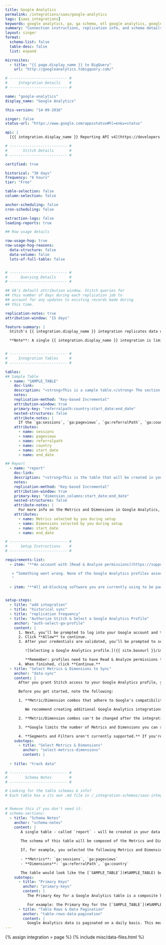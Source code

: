 ```yaml
---
title: Google Analytics
permalink: /integrations/saas/google-analytics
tags: [saas_integrations]
keywords: google analytics, ga, ga schema, etl google analytics, google analytics etl, google analytics schema
summary: "Connection instructions, replication info, and schema details for Stitch's Google Analytics integration."
layout: singer
format:
  schema-list: false
  table-desc: false
  list: expand

microsites:
  - title: "{{ page.display_name }} to BigQuery"
    url: "http://googleanalytics.tobigquery.com/"

# -------------------------- #
#     Integration Details    #
# -------------------------- #

name: "google-analytics"
display_name: "Google Analytics"

this-version: "14-09-2016"

singer: false
status-url: "https://www.google.com/appsstatus#hl=en&v=status"

api: |
  [{{ integration.display_name }} Reporting API v4](https://developers.google.com/analytics/devguides/reporting/core/v4/){:target="new"}

# -------------------------- #
#       Stitch Details       #
# -------------------------- #

certified: true

historical: "30 days"
frequency: "6 hours"
tier: "Free"

table-selection: false
column-selection: false

anchor-scheduling: false
cron-scheduling: false

extraction-logs: false
loading-reports: true

## Row usage details

row-usage-hog: true
row-usage-hog-reasons:
  data-structure: false
  data-volume: false
  lots-of-full-table: false


# -------------------------- #
#      Querying Details      #
# -------------------------- #

## GA's default attribution window. Stitch queries for
## this number of days during each replication job to
## account for any updates to existing records made during 
## this time.

replication-notes: true
attribution-window: "15 days"

feature-summary: |
  Stitch's {{ integration.display_name }} integration replicates data using the {{ integration.api | flatify | strip }}. Refer to the [Schema](#schema) section for a list of objects available for replication.

  **Note**: A single {{ integration.display_name }} integration is limited to 10 Metrics and 7 Dimensions. This is due to limits enforced by Google. Refer to [Google's documentation](https://developers.google.com/analytics/devguides/reporting/core/v3/reference#metrics){:target="new"} for more info.


# -------------------------- #
#     Integration Tables     #
# -------------------------- #

tables:
## Sample Table
  - name: "SAMPLE_TABLE"
    doc-link: 
    description: "<strong>This is a sample table.</strong> The section below contains the real info for the <code>report</code> table that will be created in your data warehouse."
    notes:
    replication-method: "Key-based Incremental"
    attribution-window: true
    primary-key: "referralpath:country:start_date:end_date"
    nested-structures: false
    attribute-notes: |
      If the `ga:sessions`, `ga:pageviews`, `ga:referralPath`, `ga:country` Metrics & Dimensions were selected during setup, the schema of the table would include these attributes:
    attributes:
      - name: sessions
      - name: pageviews
      - name: referralpath
      - name: country
      - name: start_date
      - name: end_date

## Report  
  - name: "report"
    doc-link: 
    description: "<strong>This is the table that will be created in your data warehouse.</strong> The columns in this table will be the Metrics and Dimensions you selected during setup."
    notes:
    replication-method: "Key-based Incremental"
    attribution-window: true
    primary-key: "dimension_columns:start_date:end_date"
    nested-structures: false
    attribute-notes: |
      For more info on the Metrics and Dimensions in Google Analytics, check out their [documentation](https://developers.google.com/analytics/devguides/reporting/core/dimsmets).
    attributes:
      - name: Metrics selected by you during setup
      - name: Dimensions selected by you during setup
      - name: start_date
      - name: end_date

# -------------------------- #
#      Setup Instructions    #
# -------------------------- #

requirements-list:
  - item: "**An account with [Read & Analyze permissions](https://support.google.com/analytics/answer/2884495?hl=en) and recent data.** If the profile you use to connect doesn’t have these permissions (or there’s no data in the account), you’ll receive an error message like this:

   > “Something went wrong. None of the Google Analytics profiles associated with the credentials you’ve supplied contain data that Stitch can access. Please make sure that the credentials you’ve supplied have appropriate access.”
   "

  - item: "**All ad-blocking software you are currently using to be paused**. Because Google authentication uses pop ups, you may encounter issues if ad blockers aren't disabled during the setup."


setup-steps:
  - title: "add integration"
  - title: "historical sync"
  - title: "replication frequency"
  - title: "Authorize Stitch & Select a Google Analytics Profile"
    anchor: "auth-select-ga-profile"
    content: |
      1. Next, you’ll be prompted to log into your Google account and to approve Stitch’s access to your Google Analytics data. **Note that we will only ever read your data.**
      2. Click **Allow** to continue.
      3. After your credentials are validated, you’ll be prompted to select the Google Analytics profile you want to connect to Stitch:

         ![Selecting a Google Analytics profile.]({{ site.baseurl }}/images/integrations/ga-select-profiles.png)

         **Remember: profiles need to have Read & Analyze permissions to be detected by Stitch.** If you don’t see the profile you want in this list, we recommend that you double-check the permission settings.
      4. When finished, click **Continue.**
  - title: "Select Metrics & Dimensions to Sync"
    anchor: "data-sync"
    content: |
      After you grant Stitch access to your Google Analytics profile, you can select the specific Metrics and Dimensions you want to replicate to your destination.

      Before you get started, note the following:

      1. **Metric/Dimension combos that adhere to Google's compatibility rules can be saved.** Stitch will display a notification if a conflict is found while adding Metrics and Dimensions. Integrations with incompatible Metric/Dimension combos can't be saved.

         We recommend creating additional Google Analytics integrations for different reports if you run into compatibility issues.

      2. **Metric/Dimension combos can't be changed after the integration is saved.** The Primary Key Stitch creates for Google Analytics integration tables is a composite key composed of the Dimensions selected during setup. Adding or removing Dimensions will change the Primary Key, potentially leading to issues with identifying new data for replication or de-duping data.

      3. **Google limits the number of Metrics and Dimensions you can select.** You can select up to 10 Metrics and seven Dimensions per integration. Refer to [Google's documentation](https://developers.google.com/analytics/devguides/reporting/core/v3/reference#metrics) for more info on these limits.

      4. **Segments and Filters aren't currently supported.** If you're interested in us adding these features, please get in touch with us.
    substeps:
      - title: "Select Metrics & Dimensions"
        anchor: "select-metrics-dimensions"
        content: |
            
  - title: "track data"

# -------------------------- #
#        Schema Notes        #
# -------------------------- #

# Looking for the table schemas & info?
# Each table has a its own .md file in /_integration-schemas/saas-integration


# Remove this if you don't need it:
# schema-sections:
  - title: "Schema Notes"
    anchor: "schema-notes"
    content: |
       A single table - called `report` - will be created in your data warehouse **for each Google Analytics integration you create.**
  
       The schema of this table will be composed of the Metrics and Dimensions you selected during the setup process and two other columns: `start_date` and `end_date`.

       If, for example, you selected the following Metrics and Dimensions during setup:
  
       - **Metrics**: `ga:sessions`, `ga:pageviews`
       - **Dimensions**: `ga:referralPath`, `ga:country`

       The table would look like the [`SAMPLE_TABLE`](#SAMPLE_TABLE) below.
    substeps:
      - title: "Primary Keys"
        anchor: "primary-keys"
        content: |
          The Primary Key for a Google Analytics table is a composite key made up of the **Dimension columns** and the `start_date` and `end_date` columns.

          For example: the Primary Key for the [`SAMPLE_TABLE`](#SAMPLE_TABLE) would be: `referralpath:country:start_date:end_date`   
      - title: "Table Rows & Data Pagination"
        anchor: "table-rows-data-pagination"
        content: |
          Google Analytics data is paginated on a daily basis. This means that a single row in the `report` table pertains to a specific day. Use the `start_date` and `end_date` columns to identify what day the row is for.
---
```

{% assign integration = page %}
{% include misc/data-files.html %}
